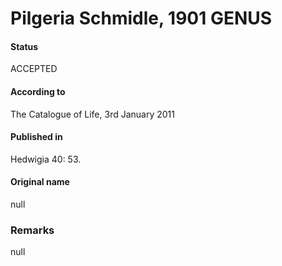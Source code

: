 # Pilgeria Schmidle, 1901 GENUS

#### Status
ACCEPTED

#### According to
The Catalogue of Life, 3rd January 2011

#### Published in
Hedwigia 40: 53.

#### Original name
null

### Remarks
null